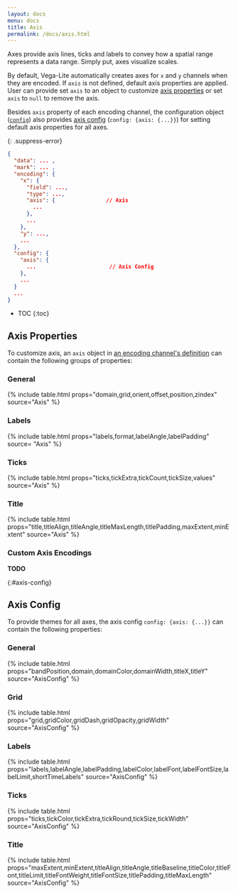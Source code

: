 ```yaml
---
layout: docs
menu: docs
title: Axis
permalink: /docs/axis.html
---
```


Axes provide axis lines, ticks and labels to convey how a spatial range represents a data range. Simply put, axes visualize scales.

By default, Vega-Lite automatically creates axes for `x` and `y` channels when they are encoded.
If `axis` is not defined, default axis properties are applied. User can provide set `axis` to an object to customize [axis properties](#axis-properties) or set `axis` to `null` to remove the axis.

Besides `axis` property of each encoding channel, the configuration object ([`config`](config.html)) also provides [axis config](#axis-config) (`config: {axis: {...}}`) for setting default axis properties for all axes.


{: .suppress-error}
```json
{
  "data": ... ,
  "mark": ... ,
  "encoding": {
    "x": {
      "field": ...,
      "type": ...,
      "axis": {                // Axis
        ...
      },
      ...
    },
    "y": ...,
    ...
  },
  "config": {
    "axis": {
      ...                       // Axis Config
    },
    ...
  }
  ...
}
```

* TOC
{:toc}


<!--TODO: add default behavior for each property -->

## Axis Properties

To customize axis, an `axis` object in [an encoding channel's definition](encoding.html) can contain the following groups of properties:

### General

{% include table.html props="domain,grid,orient,offset,position,zindex" source="Axis" %}

### Labels

{% include table.html props="labels,format,labelAngle,labelPadding" source= "Axis" %}

### Ticks

{% include table.html props="ticks,tickExtra,tickCount,tickSize,values" source="Axis" %}

### Title

{% include table.html props="title,titleAlign,titleAngle,titleMaxLength,titlePadding,maxExtent,minExtent" source="Axis" %}

### Custom Axis Encodings

**TODO**

{:#axis-config}
## Axis Config

To provide themes for all axes, the axis config `config: {axis: {...}}` can contain the following properties:

### General

{% include table.html props="bandPosition,domain,domainColor,domainWidth,titleX,titleY" source="AxisConfig" %}

### Grid

{% include table.html props="grid,gridColor,gridDash,gridOpacity,gridWidth" source="AxisConfig" %}

### Labels

{% include table.html props="labels,labelAngle,labelPadding,labelColor,labelFont,labelFontSize,labelLimit,shortTimeLabels" source="AxisConfig" %}

### Ticks

{% include table.html props="ticks,tickColor,tickExtra,tickRound,tickSize,tickWidth" source="AxisConfig" %}

### Title

{% include table.html props="maxExtent,minExtent,titleAlign,titleAngle,titleBaseline,titleColor,titleFont,titleLimit,titleFontWeight,titleFontSize,titlePadding,titleMaxLength" source="AxisConfig" %}

